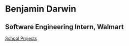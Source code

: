 # Benjamin Darwin
## Software Engineering Intern, Walmart
[School Projects](https://bddarwin.github.io/snhu)
